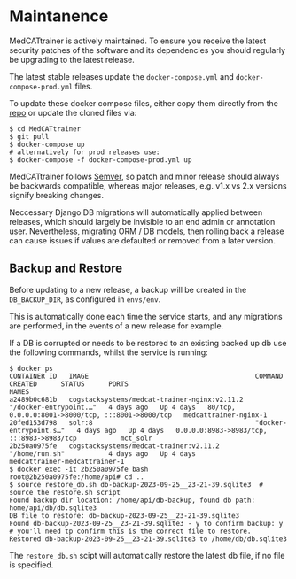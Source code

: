 # Maintanence

MedCATtrainer is actively maintained. To ensure you receive the latest
security patches of the software and its dependencies you should regularly
be upgrading to the latest release.

The latest stable releases update the `docker-compose.yml` and `docker-compose-prod.yml` files.

To update these docker compose files, either copy them directly from the [repo](https://github.com/CogStack/MedCATtrainer)
or update the cloned files via:

```shell
$ cd MedCATtrainer
$ git pull
$ docker-compose up
# alternatively for prod releases use:
$ docker-compose -f docker-compose-prod.yml up
```

MedCATtrainer follows [Semver](https://semver.org/), so patch and minor release should always be backwards compatible, 
whereas major releases, e.g. v1.x vs 2.x versions signify breaking changes. 

Neccessary Django DB migrations will automatically applied between releases, which should largely be invisible to an end admin 
or annotation user. Nevertheless, migrating ORM / DB models, then rolling back a release can cause issues if values are defaulted 
or removed from a later version. 

## Backup and Restore

Before updating to a new release, a backup will be created in the `DB_BACKUP_DIR`, as configured in `envs/env`.

This is automatically done each time the service starts, and any migrations are performed, in the events of a new release
for example.

If a DB is corrupted or needs to be restored to an existing backed up db use the following commands, whilst the service is running:

```shell
$ docker ps
CONTAINER ID   IMAGE                                          COMMAND                  CREATED      STATUS      PORTS                                               NAMES
a2489b0c681b   cogstacksystems/medcat-trainer-nginx:v2.11.2   "/docker-entrypoint.…"   4 days ago   Up 4 days   80/tcp, 0.0.0.0:8001->8000/tcp, :::8001->8000/tcp   medcattrainer-nginx-1
20fed153d798   solr:8                                         "docker-entrypoint.s…"   4 days ago   Up 4 days   0.0.0.0:8983->8983/tcp, :::8983->8983/tcp           mct_solr
2b250a0975fe   cogstacksystems/medcat-trainer:v2.11.2         "/home/run.sh"           4 days ago   Up 4 days                                                       medcattrainer-medcattrainer-1
$ docker exec -it 2b250a0975fe bash
root@2b250a0975fe:/home/api# cd ..
$ source restore_db.sh db-backup-2023-09-25__23-21-39.sqlite3  # source the restore.sh script
Found backup dir location: /home/api/db-backup, found db path: home/api/db/db.sqlite3
DB file to restore: db-backup-2023-09-25__23-21-39.sqlite3
Found db-backup-2023-09-25__23-21-39.sqlite3 - y to confirm backup: y  # you'll need tp confirm this is the correct file to restore.
Restored db-backup-2023-09-25__23-21-39.sqlite3 to /home/db/db.sqlite3
```

The `restore_db.sh` scipt will automatically restore the latest db file, if no file is specified.
